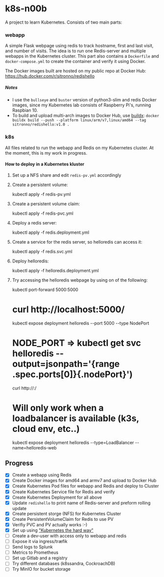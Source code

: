 # k8s-n00b

A project to learn Kubernetes. Consists of two main parts:

### webapp

A simple Flask webpage using redis to track hostname, first and last visit, and number of visits. The idea is to run one Redis-server and multiple webapps in the Kubernetes cluster.
This part also contains a `Dockerfile` and `docker-compose.yml` to create the container and verify it using Docker.

The Docker images built are hosted on my public repo at Docker Hub: https://hub.docker.com/r/sitronno/redishello

##### Notes

- I use the `bullseye` and `buster` version of python3-slim and redis Docker images, since my Kubernetes lab consists of Raspberry Pi's, running Raspbian 10.
- To build and upload multi-arch images to Docker Hub, use [buildx](https://github.com/docker/buildx): `docker buildx build --push --platform linux/arm/v7,linux/amd64 --tag sitronno/redishello:v1.0 .`

### k8s

All files related to run the webapp and Redis on my Kubernetes cluster. At the moment, this is my work in progress.

#### How to deploy in a Kubernetes kluster

1. Set up a NFS share and edit `redis-pv.yml` accordingly
1. Create a persistent volume:

    kubectl apply -f redis-pv.yml

1. Create a persistent volume claim:

    kubectl apply -f redis-pvc.yml

1. Deploy a redis server:

    kubectl apply -f redis.deployment.yml 

1. Create a service for the redis server, so helloredis can access it:

    kubectl apply -f redis.svc.yml

1. Deploy helloredis:

    kubectl apply -f helloredis.deployment.yml

1. Try accessing the helloredis webpage by using on of the following:

    kubectl port-forward <PODNAME> 5000:5000
    # curl http://localhost:5000/

    kubectl expose deployment helloredis --port 5000 --type NodePort
    # NODE_PORT => kubectl get svc helloredis --output=jsonpath='{range .spec.ports[0]}{.nodePort}')
    curl http://<NODEIP>:<NODEPORT>/

    # Will only work when a loadbalancer is available (k3s, cloud env, etc..)
    kubectl expose deployment helloredis --type=LoadBalancer --name=helloredis-web

    
## Progress

- [x] Create a webapp using Redis
- [x] Create Docker images for amd64 and armv7 and upload to Docker Hub
- [x] Create Kubernetes Pod files for webapp and Redis and deploy to Cluster
- [x] Create Kubernetes Service file for Redis and verify
- [x] Create Kubernetes Deployment for all above
- [x] Update `redishello` to print name of Redis-server and preform rolling update
- [x] Create persistent storge (NFS) for Kubernetes Cluster
- [x] Create PersistentVolumeClaim for Redis to use PV
- [x] Verifiy PVC and PV actually works :-)
- [x] Set up using ["Kubernetes the hard way"](https://github.com/kelseyhightower/kubernetes-the-hard-way)
- [ ] Create a dev-user with access only to webapp and redis
- [ ] Expose it via ingress/træfik
- [ ] Send logs to Splunk
- [ ] Metrics to Prometheus
- [ ] Set up Gitlab and a registry
- [ ] Try different databases (k8ssandra, CockroachDB)
- [ ] Try MinIO for bucket storage

